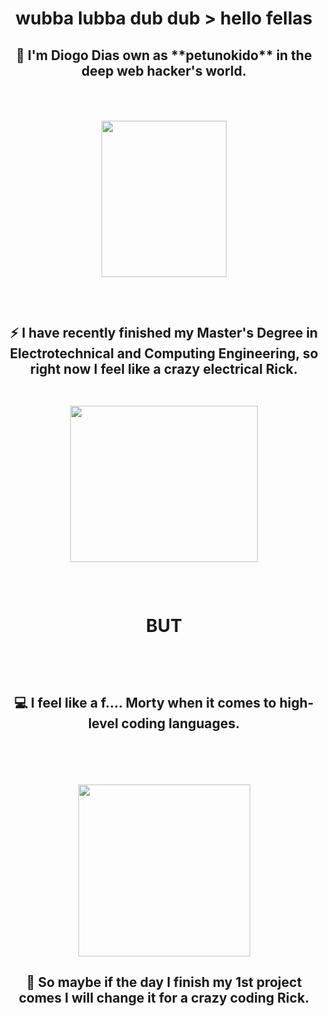 
<h1 align = "center"> wubba lubba dub dub > hello fellas

<h2 align = "center">🤖 I'm Diogo Dias own as **petunokido** in the deep web hacker's world.

<p><p>
<br/>

<img src ="https://i.giphy.com/media/SvGFA2WF9IP0WjmzvE/giphy.webp" width= "200" height="250px"/></a>

<p><p>
<br/>

<h2 align = "center"> ⚡ I have recently finished my Master's Degree in Electrotechnical and Computing Engineering, so right now I feel like a crazy electrical Rick.

<p><p>
<br/>

<img src = "https://media.giphy.com/media/ZYWv9qRQPomHSmrpGd/giphy.gif" width= "300" height="250px">

<p><p>
<br/>

<h1 align="center"> BUT

<p><p>
<br/>

<h2 align = "center"> 💻 I feel like a f.... Morty when it comes to high-level coding languages.

<p><p>
<br/>

<h1 align = "center">  
<img src = "https://media.giphy.com/media/kc0qZPPoO5AFK7B3xk/giphy.gif" witdh = "250px" height = "275px">

<h2 align = "center"> 📁 So maybe if the day I finish my 1st project comes I will change it for a crazy coding Rick.
